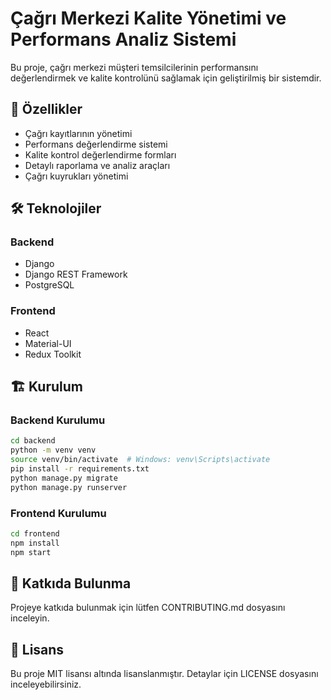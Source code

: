 # Çağrı Merkezi Kalite Yönetimi ve Performans Analiz Sistemi

Bu proje, çağrı merkezi müşteri temsilcilerinin performansını değerlendirmek ve kalite kontrolünü sağlamak için geliştirilmiş bir sistemdir.

## 🚀 Özellikler

- Çağrı kayıtlarının yönetimi
- Performans değerlendirme sistemi
- Kalite kontrol değerlendirme formları
- Detaylı raporlama ve analiz araçları
- Çağrı kuyrukları yönetimi

## 🛠️ Teknolojiler

### Backend
- Django
- Django REST Framework
- PostgreSQL

### Frontend
- React
- Material-UI
- Redux Toolkit

## 🏗️ Kurulum

### Backend Kurulumu
```bash
cd backend
python -m venv venv
source venv/bin/activate  # Windows: venv\Scripts\activate
pip install -r requirements.txt
python manage.py migrate
python manage.py runserver
```

### Frontend Kurulumu
```bash
cd frontend
npm install
npm start
```

## 🤝 Katkıda Bulunma
Projeye katkıda bulunmak için lütfen CONTRIBUTING.md dosyasını inceleyin.

## 📝 Lisans
Bu proje MIT lisansı altında lisanslanmıştır. Detaylar için LICENSE dosyasını inceleyebilirsiniz.
